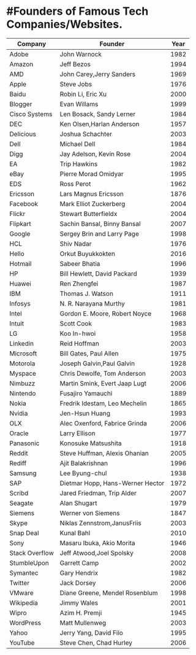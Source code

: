 #Founders of Famous Tech Companies/Websites.
================================


Company | Founder | Year 
------------ | ------------- |------------ 
Adobe|John Warnock|1982
Amazon | Jeff Bezos |1994
AMD|John Carey,Jerry Sanders|1969
Apple |Steve Jobs|1976
Baidu|Robin Li, Eric Xu|2000
Blogger|Evan Willams|1999
Cisco Systems|Len Bosack, Sandy Lerner|1984
DEC|Ken Olsen,Harlan Anderson|1957
Delicious|Joshua Schachter|2003
Dell|Michael Dell|1984
Digg|Jay Adelson, Kevin Rose|2004
EA|Trip Hawkins|1982
eBay|Pierre Morad Omidyar|1995
EDS|Ross Perot|1962
Ericsson|Lars Magnus Ericsson|1876
Facebook|Mark Elliot Zuckerberg|2004
Flickr|Stewart Butterfieldx|2004
Flipkart|Sachin Bansal, Binny Bansal|2007
Google|Sergey Brin and Larry Page|1998
HCL|Shiv Nadar|1976
Hello|Orkut Buyukkokten|2016
Hotmail| Sabeer Bhatia|1996
HP|Bill Hewlett, David Packard|1939
Huawei|Ren Zhengfei|1987
IBM |Thomas J. Watson|1911
Infosys|N. R. Narayana Murthy|1981
Intel|Gordon E. Moore, Robert Noyce|1968
Intuit|Scott Cook|1983
LG|Koo In-hwoi|1958
Linkedin| Reid Hoffman|2003
Microsoft|Bill Gates, Paul Allen|1975
Motorola|Joseph Galvin,Paul Galvin|1928
Myspace|Chris Dewolfe, Tom Anderson|2003
Nimbuzz|Martin Smink, Evert Jaap Lugt|2006
Nintendo|Fusajiro Yamauchi|1889
Nokia|Fredrik Idestam, Leo Mechelin|1865
Nvidia|Jen-Hsun Huang|1993
OLX|Alec Oxenford, Fabrice Grinda|2006
Oracle|Larry Ellison|1977
Panasonic|Konosuke Matsushita|1918
Reddit|Steve Huffman, Alexis Ohanian|2005
Rediff|Ajit Balakrishnan|1996
Samsung|Lee Byung-chul|1938
SAP|Dietmar Hopp, Hans-Werner Hector|1972
Scribd|Jared Friedman, Trip Alder|2007
Seagate|Alan Shugart|1979
Siemens|Werner von Siemens|1847
Skype|Niklas Zennstrom,JanusFriis|2003
Snap Deal| Kunal Bahl|2010
Sony| Masaru Ibuka, Akio Morita|1946
Stack Overflow|Jeff Atwood,Joel Spolsky|2008
StumbleUpon|Garrett Camp|2002
Symantec|Gary Hendrix|1982
Twitter|Jack Dorsey|2006
VMware|Diane Greene, Mendel Rosenblum|1998
Wikipedia|Jimmy Wales|2001
Wipro|Azim H. Premji|1945
WordPress|Matt Mullenweg|2003
Yahoo|Jerry Yang, David Filo|1995
YouTube|Steve Chen, Chad Hurley|2006



